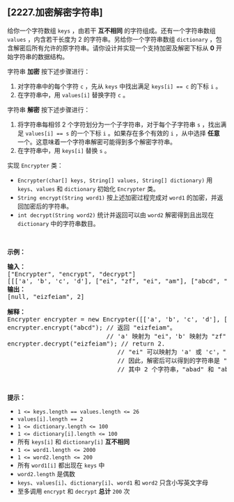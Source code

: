 ## [2227.加密解密字符串]
<p>给你一个字符数组 <code>keys</code> ，由若干 <strong>互不相同</strong> 的字符组成。还有一个字符串数组 <code>values</code> ，内含若干长度为 2 的字符串。另给你一个字符串数组 <code>dictionary</code> ，包含解密后所有允许的原字符串。请你设计并实现一个支持加密及解密下标从 <strong>0</strong> 开始字符串的数据结构。</p>

<p>字符串 <strong>加密</strong> 按下述步骤进行：</p>

<ol>
	<li>对字符串中的每个字符 <code>c</code> ，先从 <code>keys</code> 中找出满足 <code>keys[i] == c</code> 的下标 <code>i</code> 。</li>
	<li>在字符串中，用&nbsp;<code>values[i]</code> 替换字符 <code>c</code> 。</li>
</ol>

<p>字符串 <strong>解密</strong> 按下述步骤进行：</p>

<ol>
	<li>将字符串每相邻 2 个字符划分为一个子字符串，对于每个子字符串 <code>s</code> ，找出满足 <code>values[i] == s</code> 的一个下标 <code>i</code> 。如果存在多个有效的 <code>i</code> ，从中选择 <strong>任意</strong> 一个。这意味着一个字符串解密可能得到多个解密字符串。</li>
	<li>在字符串中，用 <code>keys[i]</code> 替换 <code>s</code> 。</li>
</ol>

<p>实现 <code>Encrypter</code> 类：</p>

<ul>
	<li><code>Encrypter(char[] keys, String[] values, String[] dictionary)</code> 用 <code>keys</code>、<code>values</code> 和 <code>dictionary</code> 初始化 <code>Encrypter</code> 类。</li>
	<li><code>String encrypt(String word1)</code> 按上述加密过程完成对 <code>word1</code> 的加密，并返回加密后的字符串。</li>
	<li><code>int decrypt(String word2)</code> 统计并返回可以由 <code>word2</code> 解密得到且出现在 <code>dictionary</code> 中的字符串数目。</li>
</ul>

<p>&nbsp;</p>

<p><strong>示例：</strong></p>

<pre>
<strong>输入：</strong>
["Encrypter", "encrypt", "decrypt"]
[[['a', 'b', 'c', 'd'], ["ei", "zf", "ei", "am"], ["abcd", "acbd", "adbc", "badc", "dacb", "cadb", "cbda", "abad"]], ["abcd"], ["eizfeiam"]]
<strong>输出：</strong>
[null, "eizfeiam", 2]

<strong>解释：</strong>
Encrypter encrypter = new Encrypter([['a', 'b', 'c', 'd'], ["ei", "zf", "ei", "am"], ["abcd", "acbd", "adbc", "badc", "dacb", "cadb", "cbda", "abad"]);
encrypter.encrypt("abcd"); // 返回 "eizfeiam"。 
&nbsp;                          // 'a' 映射为 "ei"，'b' 映射为 "zf"，'c' 映射为 "ei"，'d' 映射为 "am"。
encrypter.decrypt("eizfeiam"); // return 2. 
                              // "ei" 可以映射为 'a' 或 'c'，"zf" 映射为 'b'，"am" 映射为 'd'。 
                              // 因此，解密后可以得到的字符串是 "abad"，"cbad"，"abcd" 和 "cbcd"。 
                              // 其中 2 个字符串，"abad" 和 "abcd"，在 dictionary 中出现，所以答案是 2 。
</pre>

<p>&nbsp;</p>

<p><strong>提示：</strong></p>

<ul>
	<li><code>1 &lt;= keys.length == values.length &lt;= 26</code></li>
	<li><code>values[i].length == 2</code></li>
	<li><code>1 &lt;= dictionary.length &lt;= 100</code></li>
	<li><code>1 &lt;= dictionary[i].length &lt;= 100</code></li>
	<li>所有 <code>keys[i]</code> 和 <code>dictionary[i]</code> <strong>互不相同</strong></li>
	<li><code>1 &lt;= word1.length &lt;= 2000</code></li>
	<li><code>1 &lt;= word2.length &lt;= 200</code></li>
	<li>所有 <code>word1[i]</code> 都出现在 <code>keys</code> 中</li>
	<li><code>word2.length</code> 是偶数</li>
	<li><code>keys</code>、<code>values[i]</code>、<code>dictionary[i]</code>、<code>word1</code> 和 <code>word2</code> 只含小写英文字母</li>
	<li>至多调用 <code>encrypt</code> 和 <code>decrypt</code> <strong>总计</strong> <code>200</code> 次</li>
</ul>
